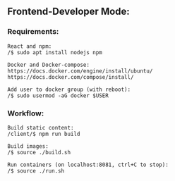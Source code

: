 ## Frontend-Developer Mode:

### Requirements:

	React and npm:
	/$ sudo apt install nodejs npm

	Docker and Docker-compose:
	https://docs.docker.com/engine/install/ubuntu/
	https://docs.docker.com/compose/install/

	Add user to docker group (with reboot):
	/$ sudo usermod -aG docker $USER


### Workflow:

	Build static content:
	/client/$ npm run build

	Build images:
	/$ source ./build.sh

	Run containers (on localhost:8081, ctrl+C to stop):
	/$ source ./run.sh

